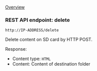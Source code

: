 [Overview](_overview.md) 

### REST API endpoint: delete

`http://IP-ADDRESS/delete`


Delete content on SD card by HTTP POST.


Response:
  - Content type: `HTML`
  - Content: Content of destination folder
